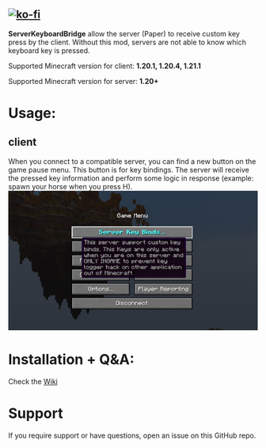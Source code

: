 [![ko-fi](https://ko-fi.com/img/githubbutton_sm.svg)](https://ko-fi.com/R6R3VYU8L)
---

**ServerKeyboardBridge** allow the server (Paper) to receive custom key press by the client. Without this mod, servers are not able to know which keyboard key is pressed.

Supported Minecraft version for client: **1.20.1, 1.20.4, 1.21.1**

Supported Minecraft version for server: **1.20+**

# Usage:
## client
When you connect to a compatible server, you can find a new button on the game pause menu. This button is for key bindings.
The server will receive the pressed key information and perform some logic in response (example: spawn your horse when you press H).
![Pause menu button](client_button.jpg)

# Installation + Q&A:
Check the [Wiki](https://github.com/Anarchick/ServerKeyboardBridge/wiki)

# Support
If you require support or have questions, open an issue on this GitHub repo.